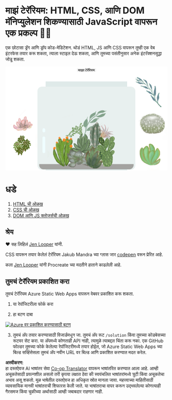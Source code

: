 <!--
CO_OP_TRANSLATOR_METADATA:
{
  "original_hash": "7965cd2bc5dc92ad888dc4c6ab2ab70a",
  "translation_date": "2025-08-25T21:04:30+00:00",
  "source_file": "3-terrarium/README.md",
  "language_code": "mr"
}
-->
# माझं टेरॅरियम: HTML, CSS, आणि DOM मॅनिप्युलेशन शिकण्यासाठी JavaScript वापरून एक प्रकल्प 🌵🌱

एक छोटासा ड्रॅग आणि ड्रॉप कोड-मेडिटेशन. थोडं HTML, JS आणि CSS वापरून तुम्ही एक वेब इंटरफेस तयार करू शकता, त्याला स्टाइल देऊ शकता, आणि तुमच्या पसंतीनुसार अनेक इंटरॅक्शनसुद्धा जोडू शकता.

![माझं टेरॅरियम](../../../translated_images/screenshot_gray.0c796099a1f9f25e40aa55ead81f268434c00af30d7092490759945eda63067d.mr.png)

# धडे

1. [HTML ची ओळख](./1-intro-to-html/README.md)
2. [CSS ची ओळख](./2-intro-to-css/README.md)
3. [DOM आणि JS क्लोजर्सची ओळख](./3-intro-to-DOM-and-closures/README.md)

## श्रेय

♥️ सह लिहिलं [Jen Looper](https://www.twitter.com/jenlooper) यांनी.

CSS वापरून तयार केलेलं टेरॅरियम Jakub Mandra च्या ग्लास जार [codepen](https://codepen.io/Rotarepmi/pen/rjpNZY) वरून प्रेरित आहे.

कला [Jen Looper](http://jenlooper.com) यांनी Procreate च्या मदतीने हाताने काढलेली आहे.

## तुमचं टेरॅरियम प्रकाशित करा

तुमचं टेरॅरियम Azure Static Web Apps वापरून वेबवर प्रकाशित करू शकता.

1. या रेपॉजिटरीला फोर्क करा

2. हा बटण दाबा

[![Azure वर प्रकाशित करण्यासाठी बटण](https://aka.ms/deploytoazurebutton)](https://portal.azure.com/?feature.customportal=false&WT.mc_id=academic-77807-sagibbon#create/Microsoft.StaticApp)

3. तुमचं अ‍ॅप तयार करण्यासाठी विजार्डमधून जा. तुमचं अ‍ॅप रूट `/solution` किंवा तुमच्या कोडबेसच्या रूटवर सेट करा. या अ‍ॅपमध्ये कोणताही API नाही, त्यामुळे त्याबद्दल चिंता करू नका. एक GitHub फोल्डर तुमच्या फोर्क केलेल्या रेपॉजिटरीमध्ये तयार होईल, जो Azure Static Web Apps च्या बिल्ड सर्व्हिसेसला तुमचं अ‍ॅप नवीन URL वर बिल्ड आणि प्रकाशित करण्यात मदत करेल.

**अस्वीकरण**:  
हा दस्तऐवज AI भाषांतर सेवा [Co-op Translator](https://github.com/Azure/co-op-translator) वापरून भाषांतरित करण्यात आला आहे. आम्ही अचूकतेसाठी प्रयत्नशील असलो तरी कृपया लक्षात ठेवा की स्वयंचलित भाषांतरांमध्ये त्रुटी किंवा अचूकतेचा अभाव असू शकतो. मूळ भाषेतील दस्तऐवज हा अधिकृत स्रोत मानला जावा. महत्त्वाच्या माहितीसाठी व्यावसायिक मानवी भाषांतराची शिफारस केली जाते. या भाषांतराचा वापर करून उद्भवलेल्या कोणत्याही गैरसमज किंवा चुकीच्या अर्थासाठी आम्ही जबाबदार राहणार नाही.
